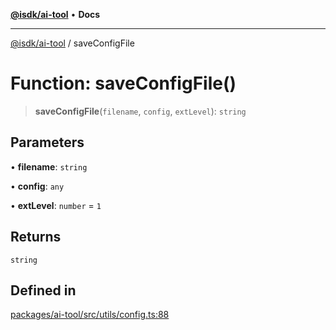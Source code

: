 [**@isdk/ai-tool**](../README.md) • **Docs**

***

[@isdk/ai-tool](../globals.md) / saveConfigFile

# Function: saveConfigFile()

> **saveConfigFile**(`filename`, `config`, `extLevel`): `string`

## Parameters

• **filename**: `string`

• **config**: `any`

• **extLevel**: `number` = `1`

## Returns

`string`

## Defined in

[packages/ai-tool/src/utils/config.ts:88](https://github.com/isdk/ai-tool.js/blob/b0813174e9b350ae47231f8e5f885150313123b0/src/utils/config.ts#L88)
